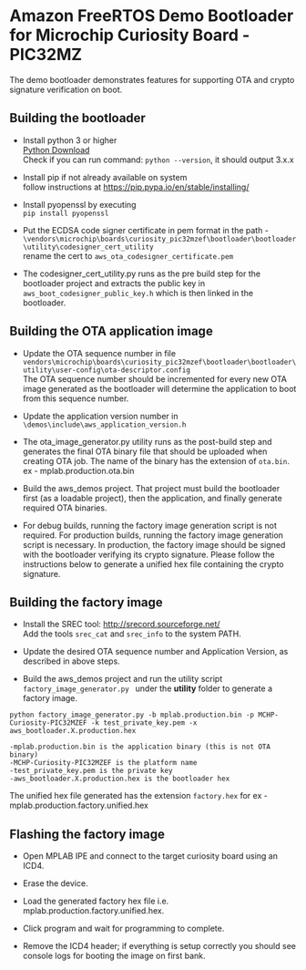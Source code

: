 # Amazon FreeRTOS Demo Bootloader for Microchip Curiosity Board - PIC32MZ  ##
The demo bootloader demonstrates features for supporting OTA and crypto signature verification on boot.

## Building the bootloader

* Install python 3 or higher  
  [Python Download](https://www.python.org/downloads/)  
  Check if you can run command: `python --version`, it should output 3.x.x
    
* Install pip if not already available on system  
   follow instructions at  https://pip.pypa.io/en/stable/installing/  

* Install pyopenssl by executing  
`pip install pyopenssl`

* Put the ECDSA code signer certificate in pem format in the path - 
    `\vendors\microchip\boards\curiosity_pic32mzef\bootloader\bootloader\utility\codesigner_cert_utility`  
    rename the cert to `aws_ota_codesigner_certificate.pem`  
    
* The codesigner_cert_utility.py runs as the pre build step for the bootloader 
project and extracts the public key in `aws_boot_codesigner_public_key.h` which
is then linked in the bootloader. 

## Building the OTA application image

* Update the OTA sequence number in file `vendors\microchip\boards\curiosity_pic32mzef\bootloader\bootloader\utility\user-config\ota-descriptor.config`  
    The OTA sequence number should be incremented for every new OTA image generated as the bootloader will determine 
    the application to boot from this sequence number.
    
*  Update the application version number in `\demos\include\aws_application_version.h`  

*  The ota_image_generator.py utility runs as the post-build step and generates the final OTA binary file 
    that should be uploaded when creating OTA job. The name of the binary has the extension of `ota.bin`.
    ex - mplab.production.ota.bin

*  Build the aws_demos project. That project must build the bootloader first (as a loadable project), then the application, and finally generate 
   required OTA binaries.
   
*  For debug builds, running the factory image generation script is not required. For production builds, running the factory image generation script is necessary. In production, the factory image should be signed with the bootloader verifying its crypto signature. Please follow the instructions below to generate a unified hex file containing the crypto signature.
    
##  Building the factory image

* Install the SREC tool: 
  http://srecord.sourceforge.net/  
  Add the tools `srec_cat` and `srec_info` to the system PATH.

* Update the desired OTA sequence number and Application Version, as described in above steps.

* Build the aws_demos project and run the utility script `factory_image_generator.py ` under the **utility** folder to generate a factory image. 

```
python factory_image_generator.py -b mplab.production.bin -p MCHP-Curiosity-PIC32MZEF -k test_private_key.pem -x aws_bootloader.X.production.hex
```
    -mplab.production.bin is the application binary (this is not OTA binary)  
    -MCHP-Curiosity-PIC32MZEF is the platform name  
    -test_private_key.pem is the private key 
    -aws_bootloader.X.production.hex is the bootloader hex  

The unified hex file generated has the extension `factory.hex` for ex - mplab.production.factory.unified.hex

## Flashing the factory image

* Open MPLAB IPE and connect to the target curiosity board using an ICD4.

* Erase the device.

* Load the generated factory hex file i.e. mplab.production.factory.unified.hex.

* Click program and wait for programming to complete.

* Remove the ICD4 header; if everything is setup correctly you should see console logs for booting the image on first bank. 
